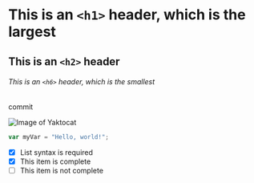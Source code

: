 # This is an `<h1>` header, which is the largest

## This is an `<h2>` header

###### This is an `<h6>` header, which is the smallest

commit

![Image of Yaktocat](https://octodex.github.com/images/yaktocat.png)

``` javascript
var myVar = "Hello, world!";
```

- [x] List syntax is required
- [x] This item is complete
- [ ] This item is not complete
